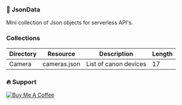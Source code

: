### 💾 JsonData

Mini collection of Json objects for serverless API's.


### Collections

| Directory | Resource | Description | Length |
| --- | -- | ----------- | -- |
| Camera | cameras.json | List of canon devices | 17


### 🔥 Support 

<a href="https://www.buymeacoffee.com/anastasxgr" target="_blank"><img src="https://www.buymeacoffee.com/assets/img/custom_images/yellow_img.png" alt="Buy Me A Coffee" style="box-shadow: 0px 3px 2px 0px rgba(190, 190, 190, 0.5) !important;-webkit-box-shadow: 0px 3px 2px 0px rgba(190, 190, 190, 0.5) !important;" ></a>
